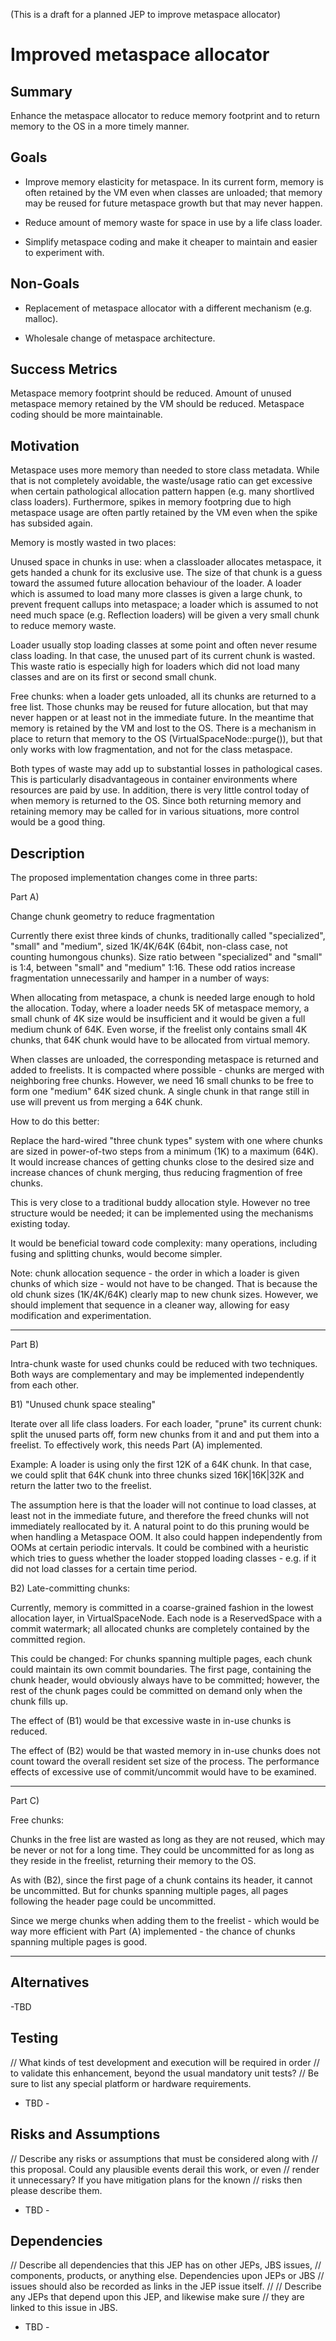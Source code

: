 (This is a draft for a planned JEP to improve metaspace allocator)

# Improved metaspace allocator

Summary
-------

Enhance the metaspace allocator to reduce memory footprint and to return memory to the OS in a more timely manner.

Goals
-----

- Improve memory elasticity for metaspace. In its current form, memory is often retained by the VM even when classes are unloaded; that memory may be reused for future metaspace growth but that may never happen.

- Reduce amount of memory waste for space in use by a life class loader.

- Simplify metaspace coding and make it cheaper to maintain and easier to experiment with.


Non-Goals
---------

- Replacement of metaspace allocator with a different mechanism (e.g. malloc).

- Wholesale change of metaspace architecture.

Success Metrics
---------------

Metaspace memory footprint should be reduced. Amount of unused metaspace memory retained by the VM should be reduced. Metaspace coding should be more maintainable.


Motivation
----------

Metaspace uses more memory than needed to store class metadata. While that is not completely avoidable, the waste/usage ratio can get excessive when certain pathological allocation pattern happen (e.g. many shortlived class loaders). Furthermore, spikes in memory footpring due to high metaspace usage are often partly retained by the VM even when the spike has subsided again.

Memory is mostly wasted in two places:

Unused space in chunks in use: when a classloader allocates metaspace, it gets handed a chunk for its exclusive use. The size of that chunk is a guess toward the assumed future allocation behaviour of the loader. A loader which is assumed to load many more classes is given a large chunk, to prevent frequent callups into metaspace; a loader which is assumed to not need much space (e.g. Reflection loaders) will be given a very small chunk to reduce memory waste.

Loader usually stop loading classes at some point and often never resume class loading. In that case, the unused part of its current chunk is wasted. This waste ratio is especially high for loaders which did not load many classes and are on its first or second small chunk.

Free chunks: when a loader gets unloaded, all its chunks are returned to a free list. Those chunks may be reused for future allocation, but that may never happen or at least not in the immediate future. In the meantime that memory is retained by the VM and lost to the OS. There is a mechanism in place to return that memory to the OS (VirtualSpaceNode::purge()), but that only works with low fragmentation, and not for the class metaspace.

Both types of waste may add up to substantial losses in pathological cases. This is particularly disadvantageous in container environments where resources are paid by use. In addition, there is very little control today of when memory is returned to the OS. Since both returning memory and retaining memory may be called for in various situations, more control would be a good thing.

Description
-----------

The proposed implementation changes come in three parts:

Part A)

Change chunk geometry to reduce fragmentation

Currently there exist three kinds of chunks, traditionally called "specialized", "small" and "medium", sized 1K/4K/64K (64bit, non-class case, not counting humongous chunks). Size ratio between "specialized" and "small" is 1:4, between "small" and "medium" 1:16. These odd ratios increase fragmentation unnecessarily and hamper in a number of ways:

When allocating from metaspace, a chunk is needed large enough to hold the allocation. Today, where a loader needs 5K of metaspace memory, a small chunk of 4K size would be insufficient and it would be given a full medium chunk of 64K. Even worse, if the freelist only contains small 4K chunks, that 64K chunk would have to be allocated from virtual memory.

When classes are unloaded, the corresponding metaspace is returned and added to freelists. It is compacted where possible - chunks are merged with neighboring free chunks. However, we need 16 small chunks to be free to form one "medium" 64K sized chunk. A single chunk in that range still in use will prevent us from merging a 64K chunk.

How to do this better:

Replace the hard-wired "three chunk types" system with one where chunks are sized in power-of-two steps from a minimum (1K) to a maximum (64K). It would increase chances of getting chunks close to the desired size and increase chances of chunk merging, thus reducing fragmention of free chunks.

This is very close to a traditional buddy allocation style. However no tree structure would be needed; it can be implemented using the mechanisms existing today.

It would be beneficial toward code complexity: many operations, including fusing and splitting chunks, would become simpler.

Note: chunk allocation sequence - the order in which a loader is given chunks of which size - would not have to be changed. That is because the old chunk sizes (1K/4K/64K) clearly map to new chunk sizes. However, we should implement that sequence in a cleaner way, allowing for easy modification and experimentation.


-------

Part B)

Intra-chunk waste for used chunks could be reduced with two techniques. Both ways are complementary and may be implemented independently from each other.

B1) "Unused chunk space stealing"

Iterate over all life class loaders. For each loader, "prune" its current chunk: split the unused parts off, form new chunks from it and and put them into a freelist. To effectively work, this needs Part (A) implemented.

Example: A loader is using only the first 12K of a 64K chunk. In that case, we could split that 64K chunk into three chunks sized 16K|16K|32K and return the latter two to the freelist.

The assumption here is that the loader will not continue to load classes, at least not in the immediate future, and therefore the freed chunks will not immediately reallocated by it. A natural point to do this pruning would be when handling a Metaspace OOM. It also could happen independently from OOMs at certain periodic intervals. It could be combined with a heuristic which tries to guess whether the loader stopped loading classes - e.g. if it did not load classes for a certain time period.

B2) Late-committing chunks:

Currently, memory is committed in a coarse-grained fashion in the lowest allocation layer, in VirtualSpaceNode. Each node is a ReservedSpace with a commit watermark; all allocated chunks are completely contained by the committed region.

This could be changed: For chunks spanning multiple pages, each chunk could maintain its own commit boundaries. The first page, containing the chunk header, would obviously always have to be committed; however, the rest of the chunk pages could be committed on demand only when the chunk fills up.


The effect of (B1) would be that excessive waste in in-use chunks is reduced.

The effect of (B2) would be that wasted memory in in-use chunks does not count toward the overall resident set size of the process. The performance effects of excessive use of commit/uncommit would have to be examined.

-----

Part C)

Free chunks:

Chunks in the free list are wasted as long as they are not reused, which may be never or not for a long time. They could be uncommitted for as long as they reside in the freelist, returning their memory to the OS.

As with (B2), since the first page of a chunk contains its header, it cannot be uncommitted. But for chunks spanning multiple pages, all pages following the header page could be uncommitted. 

Since we merge chunks when adding them to the freelist - which would be way more efficient with Part (A) implemented - the chance of chunks spanning multiple pages is good.


----



Alternatives
------------

-TBD

Testing
-------

// What kinds of test development and execution will be required in order
// to validate this enhancement, beyond the usual mandatory unit tests?
// Be sure to list any special platform or hardware requirements.

- TBD -
 
Risks and Assumptions
---------------------

// Describe any risks or assumptions that must be considered along with
// this proposal.  Could any plausible events derail this work, or even
// render it unnecessary?  If you have mitigation plans for the known
// risks then please describe them.

- TBD -

Dependencies
-----------

// Describe all dependencies that this JEP has on other JEPs, JBS issues,
// components, products, or anything else.  Dependencies upon JEPs or JBS
// issues should also be recorded as links in the JEP issue itself.
//
// Describe any JEPs that depend upon this JEP, and likewise make sure
// they are linked to this issue in JBS.

- TBD -
